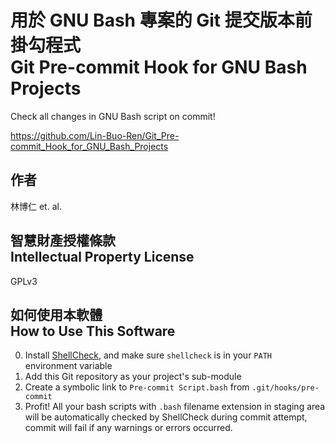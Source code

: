 # 用於 GNU Bash 專案的 Git 提交版本前掛勾程式<br>Git Pre-commit Hook for GNU Bash Projects
Check all changes in GNU Bash script on commit!

<https://github.com/Lin-Buo-Ren/Git_Pre-commit_Hook_for_GNU_Bash_Projects>

## 作者
林博仁 et. al.

## 智慧財產授權條款<br>Intellectual Property License
GPLv3

## 如何使用本軟體<br>How to Use This Software
0. Install [ShellCheck](https://www.shellcheck.net/), and make sure `shellcheck` is in your `PATH` environment variable
1. Add this Git repository as your project's sub-module
2. Create a symbolic link to `Pre-commit Script.bash` from `.git/hooks/pre-commit`
3. Profit!  All your bash scripts with `.bash` filename extension in staging area will be automatically checked by ShellCheck during commit attempt, commit will fail if any warnings or errors occurred.

